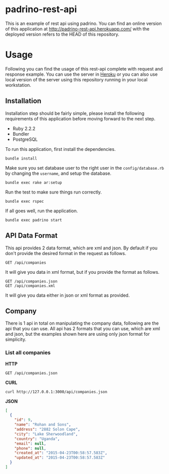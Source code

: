 # padrino-rest-api

This is an example of rest api using padrino. You can find an online version of
this application at http://padrino-rest-api.herokuapp.com/ with the deployed
version refers to the HEAD of this repository.

# Usage

Following you can find the usage of this rest-api complete with request and
response example. You can use the server in
[Heroku](http://padrino-rest-api.herokuapp.com/) or you can also use local
version of the server using this repository running in your local workstation.

## Installation

Installation step should be fairly simple, please install the following
requirements of this application before moving forward to the next step.

* Ruby 2.2.2
* Bundler
* PostgreSQL

To run this application, first install the dependencies.

    bundle install

Make sure you set database user to the right user in the `config/database.rb`
by changing the `username`, and setup the database.

    bundle exec rake ar:setup

Run the test to make sure things run correctly.

    bundle exec rspec

If all goes well, run the application.

    bundle exec padrino start

## API Data Format

This api provides 2 data format, which are xml and json. By default if you
don't provide the desired format in the request as follows.

    GET /api/companies

It will give you data in xml format, but if you provide the format as follows.

    GET /api/companies.json
    GET /api/companies.xml

It will give you data either in json or xml format as provided.

## Company

There is 1 api in total on manipulating the company data, following are the api
that you can use. All api has 2 formats that you can use, which are xml and
json, but the examples shown here are using only json format for simplicity.

### List all companies

**HTTP**

    GET /api/companies.json

**CURL**

    curl http://127.0.0.1:3000/api/companies.json

**JSON**

```json
[
  {
    "id": 9,
    "name": "Rohan and Sons",
    "address": "2882 Solon Cape",
    "city": "Lake Sherwoodland",
    "country": "Uganda",
    "email": null,
    "phone": null,
    "created_at": "2015-04-23T00:58:57.583Z",
    "updated_at": "2015-04-23T00:58:57.583Z"
  }
]
```
